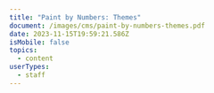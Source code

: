 ```yaml
---
title: "Paint by Numbers: Themes"
document: /images/cms/paint-by-numbers-themes.pdf
date: 2023-11-15T19:59:21.586Z
isMobile: false
topics:
  - content
userTypes:
  - staff
---
```

